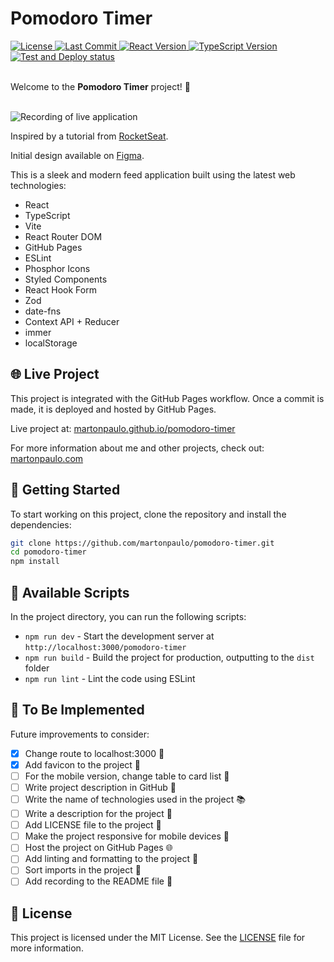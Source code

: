 # Pomodoro Timer

<div>
  <a href="https://github.com/martonpaulo/pomodoro-timer/blob/main/LICENSE">
    <img
      src="https://img.shields.io/github/license/martonpaulo/pomodoro-timer"
      alt="License"
    />
  </a>

  <a href="https://github.com/martonpaulo/pomodoro-timer/commits/main/">
    <img
      src="https://img.shields.io/github/last-commit/martonpaulo/pomodoro-timer"
      alt="Last Commit"
    />
  </a>

  <a href="https://github.com/martonpaulo/pomodoro-timer/blob/main/package.json">
    <img
      src="https://img.shields.io/github/package-json/dependency-version/martonpaulo/pomodoro-timer/react"
      alt="React Version"
    />
  </a>

  <a href="https://github.com/search?q=repo%3Amartonpaulo%2Fpomodoro-timer++language%3ATypeScript">
    <img
      src="https://img.shields.io/github/package-json/dependency-version/martonpaulo/pomodoro-timer/dev/typescript"
      alt="TypeScript Version"
    />
  </a>
</div>

<div>
  <a href="https://github.com/martonpaulo/pomodoro-timer/actions/workflows/deploy.yml">
    <img
      src="https://github.com/martonpaulo/pomodoro-timer/actions/workflows/deploy.yml/badge.svg"
      alt="Test and Deploy status"
    />
  </a>
</div>

<br />

Welcome to the **Pomodoro Timer** project! 🚀

<br />

<img alt="Recording of live application" src="public/recording.gif" />

<br />

Inspired by a tutorial from [RocketSeat](https://www.rocketseat.com.br/).

Initial design available on [Figma](https://www.figma.com/design/4tCa5znwYHpmT0bYGQp8u1/Pomodoro-Timer).

This is a sleek and modern feed application built using the latest web technologies:

- React
- TypeScript
- Vite
- React Router DOM
- GitHub Pages
- ESLint
- Phosphor Icons
- Styled Components
- React Hook Form
- Zod
- date-fns
- Context API + Reducer
- immer
- localStorage

## 🌐 Live Project

This project is integrated with the GitHub Pages workflow. Once a commit is made, it is deployed and hosted by GitHub Pages.

Live project at: [martonpaulo.github.io/pomodoro-timer](https://martonpaulo.github.io/pomodoro-timer)

For more information about me and other projects, check out: [martonpaulo.com](https://martonpaulo.com)

## 🚀 Getting Started

To start working on this project, clone the repository and install the dependencies:

```bash
git clone https://github.com/martonpaulo/pomodoro-timer.git
cd pomodoro-timer
npm install
```

## 📜 Available Scripts

In the project directory, you can run the following scripts:

- `npm run dev` - Start the development server at `http://localhost:3000/pomodoro-timer`
- `npm run build` - Build the project for production, outputting to the `dist` folder
- `npm run lint` - Lint the code using ESLint

## 🔧 To Be Implemented

Future improvements to consider:

- [x] Change route to localhost:3000 🚦
- [x] Add favicon to the project 🌟
- [ ] For the mobile version, change table to card list 📱
- [ ] Write project description in GitHub 📝
- [ ] Write the name of technologies used in the project 📚
- [ ] Write a description for the project 📝
- [ ] Add LICENSE file to the project 📜
- [ ] Make the project responsive for mobile devices 📱
- [ ] Host the project on GitHub Pages 🌐
- [ ] Add linting and formatting to the project 🧹
- [ ] Sort imports in the project 🧩
- [ ] Add recording to the README file 📸

## 📄 License

This project is licensed under the MIT License. See the [LICENSE](LICENSE) file for more information.
